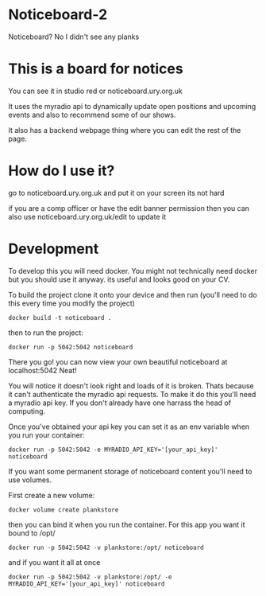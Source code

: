 # Noticeboard-2

Noticeboard? No I didn't see any planks

# This is a board for notices

You can see it in studio red or noticeboard.ury.org.uk

It uses the myradio api to dynamically update open positions and upcoming events and also to recommend some of our shows.

It also has a backend webpage thing where you can edit the rest of the page.

# How do I use it?

go to noticeboard.ury.org.uk and put it on your screen its not hard

if you are a comp officer or have the edit banner permission then you can also use noticeboard.ury.org.uk/edit to update it

# Development

To develop this you will need docker. You might not technically need docker but you should use it anyway. its useful and looks good on your CV.

To build the project clone it onto your device and then run (you'll need to do this every time you modify the project)

```
docker build -t noticeboard .
```

then to run the project:

```
docker run -p 5042:5042 noticeboard
```

There you go! you can now view your own beautiful noticeboard at localhost:5042
Neat!

You will notice it doesn't look right and loads of it is broken. Thats because it can't authenticate the myradio api requests.
To make it do this you'll need a myradio api key. If you don't already have one harrass the head of computing.

Once you've obtained your api key you can set it as an env variable when you run your container:

```
docker run -p 5042:5042 -e MYRADIO_API_KEY='[your_api_key]' noticeboard
```

If you want some permanent storage of noticeboard content you'll need to use volumes.

First create a new volume:

```
docker volume create plankstore
```

then you can bind it when you run the container. For this app you want it bound to /opt/

```
docker run -p 5042:5042 -v plankstore:/opt/ noticeboard
```

and if you want it all at once

```
docker run -p 5042:5042 -v plankstore:/opt/ -e MYRADIO_API_KEY='[your_api_key]' noticeboard
```
